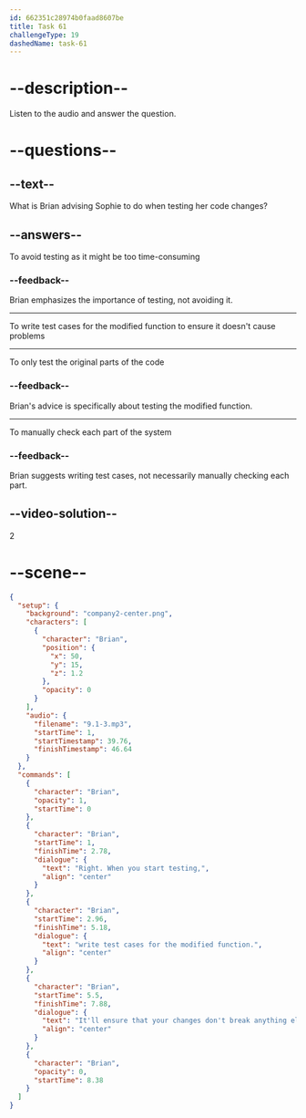 ```yaml
---
id: 662351c28974b0faad8607be
title: Task 61
challengeType: 19
dashedName: task-61
---
```


<!-- (Audio) Brian: Right. When you start testing, write test cases for the modified function. It'll ensure that your changes don't break anything else. -->

# --description--

Listen to the audio and answer the question.

# --questions--

## --text--

What is Brian advising Sophie to do when testing her code changes?

## --answers--

To avoid testing as it might be too time-consuming

### --feedback--

Brian emphasizes the importance of testing, not avoiding it.

---

To write test cases for the modified function to ensure it doesn't cause problems

---

To only test the original parts of the code

### --feedback--

Brian's advice is specifically about testing the modified function.

---

To manually check each part of the system

### --feedback--

Brian suggests writing test cases, not necessarily manually checking each part.

## --video-solution--

2

# --scene--

```json
{
  "setup": {
    "background": "company2-center.png",
    "characters": [
      {
        "character": "Brian",
        "position": {
          "x": 50,
          "y": 15,
          "z": 1.2
        },
        "opacity": 0
      }
    ],
    "audio": {
      "filename": "9.1-3.mp3",
      "startTime": 1,
      "startTimestamp": 39.76,
      "finishTimestamp": 46.64
    }
  },
  "commands": [
    {
      "character": "Brian",
      "opacity": 1,
      "startTime": 0
    },
    {
      "character": "Brian",
      "startTime": 1,
      "finishTime": 2.78,
      "dialogue": {
        "text": "Right. When you start testing,",
        "align": "center"
      }
    },
    {
      "character": "Brian",
      "startTime": 2.96,
      "finishTime": 5.18,
      "dialogue": {
        "text": "write test cases for the modified function.",
        "align": "center"
      }
    },
    {
      "character": "Brian",
      "startTime": 5.5,
      "finishTime": 7.88,
      "dialogue": {
        "text": "It'll ensure that your changes don't break anything else.",
        "align": "center"
      }
    },
    {
      "character": "Brian",
      "opacity": 0,
      "startTime": 8.38
    }
  ]
}
```

